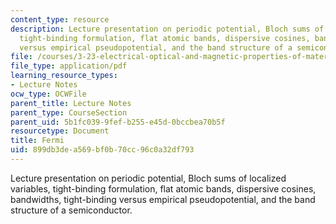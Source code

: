```yaml
---
content_type: resource
description: Lecture presentation on periodic potential, Bloch sums of localized variables,
  tight-binding formulation, flat atomic bands, dispersive cosines, bandwidths, tight-binding
  versus empirical pseudopotential, and the band structure of a semiconductor.
file: /courses/3-23-electrical-optical-and-magnetic-properties-of-materials-fall-2007/899db3dea569bf0b70cc96c0a32df793_lec11.pdf
file_type: application/pdf
learning_resource_types:
- Lecture Notes
ocw_type: OCWFile
parent_title: Lecture Notes
parent_type: CourseSection
parent_uid: 5b1fc039-9fef-b255-e45d-0bccbea70b5f
resourcetype: Document
title: Fermi
uid: 899db3de-a569-bf0b-70cc-96c0a32df793
---
```

Lecture presentation on periodic potential, Bloch sums of localized variables, tight-binding formulation, flat atomic bands, dispersive cosines, bandwidths, tight-binding versus empirical pseudopotential, and the band structure of a semiconductor.